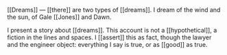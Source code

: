 [[Dreams]] — [[there]] are two types of [[dreams]]. I dream of the wind and the sun, of Gale [[Jones]] and Dawn.

I present a story about [[dreams]]. This account is not a [[hypothetical]], a fiction in the lines and spaces. I [[assert]] this as fact, though the lawyer and the engineer object: everything I say is true, or as [[good]] as true. 